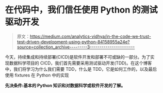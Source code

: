 # 在代码中，我们信任使用 Python 的测试驱动开发

> 原文：<https://medium.com/analytics-vidhya/in-the-code-we-trust-test-driven-development-using-python-84158955a24e?source=collection_archive---------3----------------------->

今天，持续集成和持续部署(CICD)是软件开发和部署不可或缺的一部分。为了实现数据科学项目的 CICD，我们首先需要采用测试驱动开发(TDD)。在这个博客中，我们将学习为什么我们需要 TDD，什么是 TDD，它是如何工作的，以及最后使用 fixtures 在 Python 中的实现

**先决条件:基本的 Python 知识和对数据科学或软件开发的了解。**